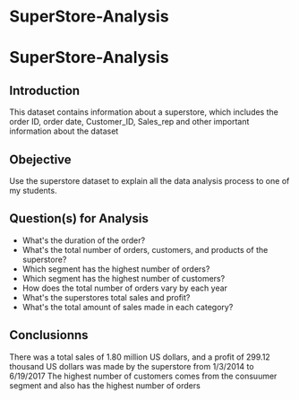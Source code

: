 # SuperStore-Analysis
# SuperStore-Analysis
## Introduction
This dataset contains information about a superstore, which includes the order ID, order date, Customer_ID, Sales_rep and other important information about the dataset

## Obejective
Use the superstore dataset to explain all the data analysis process to one of my students.

## Question(s) for Analysis
- What's the duration of the order?
- What's the total number of orders, customers, and products of the superstore?
- Which segment has the highest number of orders?
- Which segment has the highest number of customers?
- How does the total number of orders vary by each year
- What's the superstores total sales and profit?
- What's the total amount of sales made in each category?

## Conclusionns
There was a total sales of 1.80 million US dollars, and a profit of 299.12 thousand US dollars was made by the superstore from 1/3/2014 to 6/19/2017
The highest number of customers comes from the consuumer segment and also has the highest number of orders
